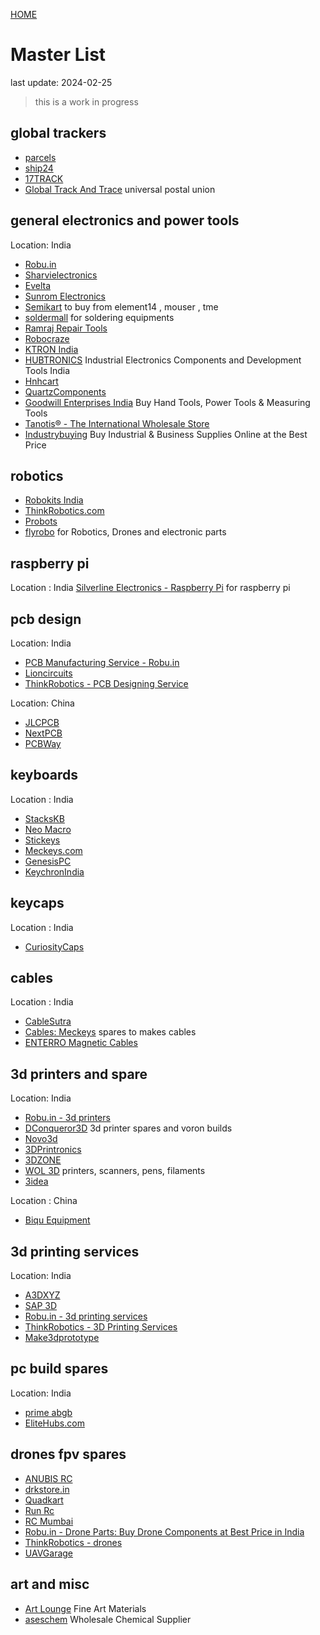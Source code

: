 [HOME](/)

# Master List 
last update: 2024-02-25
> this is a work in progress

## global trackers
- [parcels](https://parcelsapp.com/en/)
- [ship24](https://www.ship24.com/)
- [17TRACK](https://www.17track.net/en)
- [Global Track And Trace](https://globaltracktrace.ptc.post/gtt.web/) universal postal union

## general electronics and power tools
Location: India

- [Robu.in](https://robu.in/)  
- [Sharvielectronics](https://sharvielectronics.com/)  
- [Evelta](https://evelta.com/)  
- [Sunrom Electronics](https://www.sunrom.com/)  
- [Semikart](https://www.semikart.com/)  to buy from element14 , mouser , tme
- [soldermall](https://www.soldermall.com/)  for soldering equipments
- [Ramraj Repair Tools](https://ramrajrepairtools.com/)
- [Robocraze](https://robocraze.com/)  
- [KTRON India](https://www.ktron.in/)  
- [HUBTRONICS](https://hubtronics.in/index.php?route=common/home) Industrial Electronics Components and Development Tools India
- [Hnhcart](https://www.hnhcart.com/)  
- [QuartzComponents](https://quartzcomponents.com/)  
- [Goodwill Enterprises India](https://www.goodwill.in/)  Buy Hand Tools, Power Tools & Measuring Tools
- [Tanotis® - The International Wholesale Store](https://www.tanotis.com/)  
- [Industrybuying](https://www.industrybuying.com/)  Buy Industrial & Business Supplies Online at the Best Price

## robotics 
- [Robokits India](https://robokits.co.in/)  
- [ThinkRobotics.com](https://thinkrobotics.com/)  
- [Probots](https://probots.co.in/)  
- [flyrobo](https://www.flyrobo.in/)  for Robotics, Drones and electronic parts

## raspberry pi
Location : India
[Silverline Electronics - Raspberry Pi](https://www.silverlineelectronics.in/)  for raspberry pi 

## pcb design 
Location: India

- [PCB Manufacturing Service - Robu.in](https://robu.in/product/online-pcb-manufacturing-service/) 
- [Lioncircuits](https://www.lioncircuits.com/)  
- [ThinkRobotics - PCB Designing Service](https://thinkrobotics.com/pages/pcb)  

Location: China
- [JLCPCB](https://jlcpcb.com/)  
- [NextPCB](https://www.nextpcb.com/)  
- [PCBWay](https://www.pcbway.com/about.html)

## keyboards 
Location : India

- [StacksKB](https://stackskb.com/)  
- [Neo Macro](https://neomacro.in/)  
- [Stickeys](https://stickeys.in/) 
- [Meckeys.com](https://www.meckeys.com/)  
- [GenesisPC](https://www.genesispc.in/)  
- [KeychronIndia](https://keychron.in/)

## keycaps 
Location : India
- [CuriosityCaps](https://curiositycaps.in/)  

## cables 
Location : India
- [CableSutra](https://cablesutra.shop/)
- [Cables: Meckeys](https://www.meckeys.com/category/accessories/cables/?filter_stock_status=instock)  spares to makes cables
- [ENTERRO Magnetic Cables](https://enterro.in/collections/frontpage)  

## 3d printers and spare 
Location: India

- [Robu.in - 3d printers](https://robu.in/product-category/3d-printer-parts/full-3d-printer-kit/)  
- [DConqueror3D](https://dc3d.in/)  3d printer spares and voron builds
- [Novo3d](https://novo3d.in/)  
- [3DPrintronics](https://www.3dprintronics.com/) 
- [3DZONE](https://3dzone.in/)  
- [WOL 3D](https://worldoflilliputs.com/products/)  printers, scanners, pens, filaments
- [3idea](https://www.3idea.in/)

Location : China 
- [Biqu Equipment](https://biqu.equipment/)  

## 3d printing services 
Location: India

- [A3DXYZ](https://a3dxyz.com/)  
- [SAP 3D](https://sap3d.com/)  
- [Robu.in - 3d printing services](https://robu.in/product-category/3d-printer-parts/3d-printing-service/)
- [ThinkRobotics - 3D Printing Services](https://thinkrobotics.com/pages/3d-printing-services)  
- [Make3dprototype](https://make3dprototype.in/get-quote/)  

## pc build spares
Location: India

- [prime abgb](https://www.primeabgb.com/)  
- [EliteHubs.com](https://elitehubs.com/)

## drones fpv spares
- [ANUBIS RC](https://anubisrc.com/)  
- [drkstore.in](https://www.drkstore.in/)  
- [Quadkart](https://www.quadkart.in/)
- [Run Rc](https://runrc.in/)    
- [RC Mumbai](https://rcmumbai.com/)  
- [Robu.in - Drone Parts: Buy Drone Components at Best Price in India](https://robu.in/product-category/drone-parts/)  
- [ThinkRobotics - drones](https://thinkrobotics.com/collections/buy-drones-and-drone-accessories-online)  
- [UAVGarage](https://uavgarage.com/)  

## art and misc
- [Art Lounge](https://www.artlounge.in/)  Fine Art Materials
- [aseschem](https://ases.in/) Wholesale Chemical Supplier